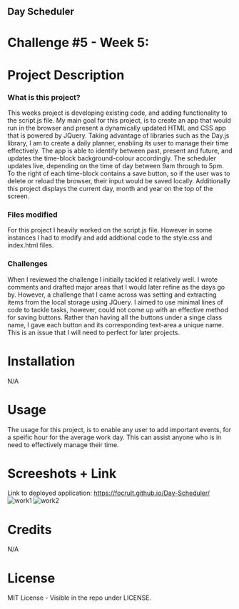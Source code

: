 ## Day Scheduler
# Challenge #5 - Week 5:


# Project Description
### What is this project?
This weeks project is developing existing code, and adding functionality to the script.js file. My main goal for this project, is to create an app that would run in the browser and present a dynamically updated HTML and CSS app that is powered by JQuery. Taking advantage of libraries such as the Day.js library, I am to create a daily planner, enabling its user to manage their time effectively. The app is able to identify between past, present and future, and updates the time-block background-colour accordingly. The scheduler updates live, depending on the time of day between 9am through to 5pm. To the right of each time-block contains a save button, so if the user was to delete or reload the browser, their input would be saved locally. Additionally this project displays the current day, month and year on the top of the screen. 

### Files modified
For this project I heavily worked on the script.js file. However in some instances I had to modify and add addtional code to the style.css and index.html files.

### Challenges
When I reviewed the challenge I initially tackled it relatively well. I wrote comments and drafted major areas that I would later refine as the days go by. However, a challenge that I came across was setting and extracting items from the local storage using JQuery. I aimed to use minimal lines of code to tackle tasks, however, could not come up with an effective method for saving buttons. Rather than having all the buttons under a singe class name, I gave each button and its corresponding text-area a unique name. This is an issue that I will need to perfect for later projects.

# Installation
N/A

# Usage
The usage for this project, is to enable any user to add important events, for a speific hour for the average work day. This can assist anyone who is in need to effectively manage their time.


# Screeshots + Link
Link to deployed application: https://focrult.github.io/Day-Scheduler/
![work1](https://user-images.githubusercontent.com/114898970/207802331-872314d8-3792-4895-b5ef-d25178af8025.png)
![work2](https://user-images.githubusercontent.com/114898970/207802344-97bd0f2e-418b-4109-a505-dddc8de1e1b1.png)



# Credits
N/A

# License
MIT License - Visible in the repo under LICENSE.

